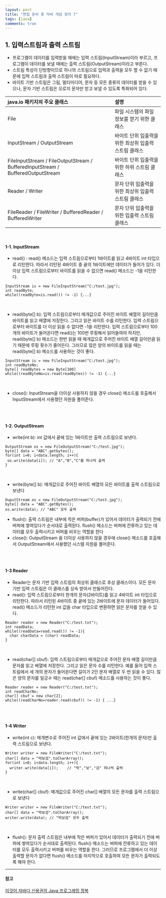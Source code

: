 ```yaml
---
layout: post
title: "면접 준비 용 자바 개념 정리 7"
tags: [java]
comments: true
---
```


## 1. 입력스트림과 출력 스트림
- 프로그램이 데이터를 입력받을 때에는 입력 스트림(InputStream)이라 부르고, 프로그램이 데이터를 보낼 때에는 출력 스트림(OutputStream)이라고 부른다.
- 스트림 특성이 단방향이므로 하나의 스트림으로 입력과 출력을 모두 할 수 없기 때문에 입력 스트림과 출력 스트림이 따로 필요하다.
- 바이트 기반 스트림은 그림, 멀티미디어, 문자 등 모든 종류의 데이터를 받을 수 있으나, 문자 기반 스트림은 오로지 문자만 받고 보낼 수 있도록 특화되어 있다.

| java.io 패키지의 주요 클래스 | 설명 |
|:-----|:----|
| File | 파일 시스템의 파일 정보를 얻기 위한 클래스 |
| InputStream / OutputStream | 바이트 단위 입출력을 위한 최상위 입출력 스트림 클래스 |
| FileInputStream / FileOutputStream / BufferedInputStream / BufferedOutputStream | 바이트 단위 입출력을 위한 하위 스트림 클래스 |
| Reader / Writer | 문자 단위 입출력을 위한 최상위 입출력 스트림 클래스 |
| FileReader / FileWriter / BufferedReader / BufferedWriter | 문자 단위 입출력을 위한  입출력 스트림 클래스 |

<br>

#### 1-1. InputStream
- read() : read() 메소드는 입력 스트림으로부터 1바이트를 읽고 4바이트 int 타입으로 리턴한다. 따라서 리턴된 4바이트 중 끝의 1바이트에만 데이터가 들어가 있다. 더 이상 입력 스트림으로부터 바이트를 읽을 수 없으면 read() 메소드는 -1을 리턴한다.
  
```
InputStream is = new FileInputStream("C:/test.jpg");
int readByte;
while((readByte=is.read()) != -1) {...}
```

<br>

- read(byte[] b): 입력 스트림으로부터 매개값으로 주어진 바이트 배열의 길이만큼 바이트를 읽고 배열에 저장한다. 그리고 읽은 바이트 수를 리턴한다. 입력 스트림으로부터 바이트를 더 이상 읽을 수 없다면 -1을 리턴한다. 입력 스트림으로부터 100개의 바이트가 들어온다면 read()는 100번 루핑해서 읽어들여야 하지만, read(byte[] b) 메소드는 한번 읽을 때 매개값으로 주어진 바이트 배열 길이만큼 읽기 때문에 루핑 횟수가 줄어든다. 그러므로 많은 양의 바이트를 읽을 때는 read(byte[] b) 메소드를 사용하는 것이 좋다.

```
InputStream is = new FileInputStream("C:/test.jpg");
int readByteNo;
byte[] readBytes = new Byte[100]
while((readByteNo=is.read(readBytes)) != -1) {...}
```

<br>

- close(): InputStream을 더이상 사용하지 않을 경우 close() 메소드를 호출해서 InputStream에서 사용했던 자원을 풀어준다.

<br><br>

#### 1-2. OutputStream
- write(int b): int 값에서 끝에 있는 1바이트만 출력 스트림으로 보낸다.

```
OutputStream os = new FileOutputStream("C:/test.jpg");
byte[] data = "ABC".getbytes();
for(int i=0; i<data.length; i++){
 os.write(data[i]); // "A","B","C"를 하나씩 출력
}
```

<br>

- write(byte[] b): 매개값으로 주어진 바이트 배열의 모든 바이트를 출력 스트림으로 보낸다

```
OuputStream os = new FileOutputStream("C:/test.jpg");
byte[] data = "ABC".getBytes();
os.write(data); // "ABC" 모두 출력
```

- flush(): 출력 스트림은 내부에 작은 버퍼(buffer)가 있어서 데이터가 출력되기 전에 버퍼에 쌓여있다가 순서대로 출력된다. flush() 메소드는 버퍼에 잔류하고 있는 데이터를 모두 출력시키고 버퍼를 비우는 역할을 한다
- close(): OutputStream 을 더이상 사용하지 않을 경우에 close() 메소드를 호출해서 OutputStream에서 사용했던 시스템 자원을 풀어준다.

<br><br>

#### 1-3 Reader
- Reader는 문자 기반 입력 스트림의 최상위 클래스로 추상 클래스이다. 모든 문자 기반 입력 스트림은 이 클래스를 상속 받아서 만들어진다.
- read(): 입력 스트림으로부터 한개의 문자(2바이트)를 읽고 4바이트 int 타입으로 리턴한다. 따라서 리턴된 4바이트 중 끝에 있는 2바이트에 문자 데이터가 들어있다. read() 메소드가 리턴한 int 값을 char 타입으로 변환하면 읽은 문자를 얻을 수 있다.  

```
Reader reader = new Reader("C:/test.txt");
int readData;
while((readData=read.read()) != -1){
  char charData = (char) readData;
}
```

<br>

- read(char[] cbuf): 입력 스트림으로부터 매개값으로 주어진 문자 배열 길이만큼 문자를 읽고 배열에 저장한다. 그리고 읽은 문자 수를 리턴한다. 예를 들어 입력 스트림에서 세 개의 문자가 들어온다면 길이가 2인 문자 배열로 두 번 읽을 수 있다. 많은 양의 문자를 일긍ㄹ 때는 read(char[] cbuf) 메소드를 사용하는 것이 좋다.  

```
Reader reader = new Reader("C:/test.txt");
int readCharNo;
char[] cbuf = new char[2];
while((readCharNo=reader.read(cbuf)) != -1) { ...}
```

<br><br>

#### 1-4 Writer
- write(int c): 매개변수로 주어진 int 값에서 끝에 있는 2바이트(한개의 문자)만 출력 스트림으로 보낸다.

```
Writer writer = new FileWriter("C:/test.txt");
char[] data = "박보검".toCharArray();
for(int i=0; i<data.length; i++){
  writer.write(data[i]);    // "박","보","검" 하나씩 출력
}
```

<br>

- write(char[] cbuf): 매개값으로 주어진 char[] 배열의 모든 문자를 출력 스트림으로 보낸다

```
Writer writer = new FileWriter("C:/test.txt");
char[] data = "박보검".toCharArray();
writer.write(data); // "박보검" 모두 출력
```  

<br>

- flush(): 문자 출력 스트림은 내부에 작은 버퍼가 있어서 데이터가 출력되기 전에 버퍼에 쌓여있다가 순서대로 출력된다. flush() 메소드는 버퍼에 잔류하고 있는 데이터를 모두 출력시키고 버퍼를 비우는 역할을 한다. 그러므로 프로그램에서 더 이상 출력할 문자가 없다면 flush() 메소드를 마지막으로 호출하여 모든 문자가 출력되도록 해야 한다.


---
#### 참고
[이것이 자바다 신용권의 Java 프로그래밍 정복]() <br>
